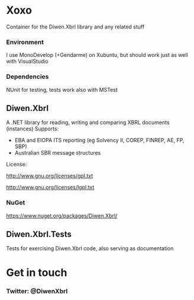 # Xoxo
Container for the Diwen.Xbrl library and any related stuff

### Environment
I use MonoDevelop (+Gendarme) on Xubuntu, but should work just as well with VisualStudio

### Dependencies
NUnit for testing, tests work also with MSTest

## Diwen.Xbrl
A .NET library for reading, writing and comparing XBRL documents (instances)
Supports:
- EBA and EIOPA ITS reporting (eg Solvency II, COREP, FINREP, AE, FP, SBP)
- Australian SBR message structures

License:

http://www.gnu.org/licenses/gpl.txt

http://www.gnu.org/licenses/lgpl.txt

### NuGet 
https://www.nuget.org/packages/Diwen.Xbrl/

## Diwen.Xbrl.Tests
Tests for exercising Diwen.Xbrl code, also serving as documentation

# Get in touch
### Twitter: @DiwenXbrl
